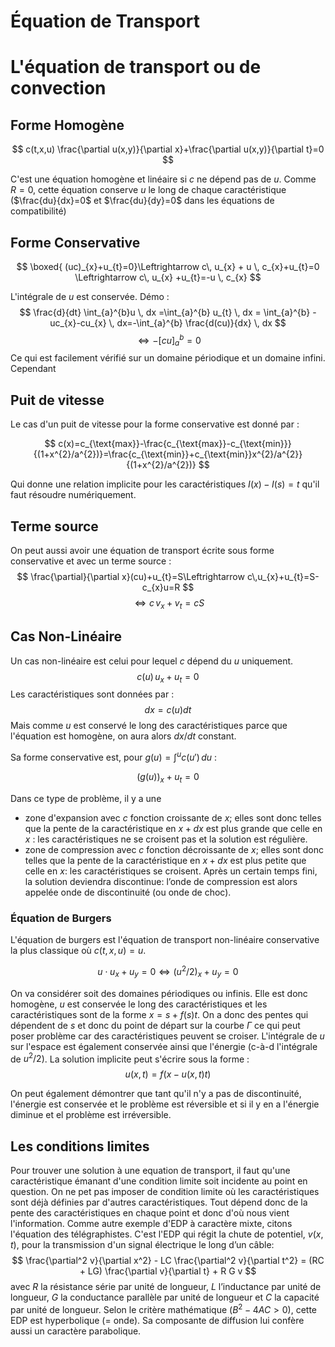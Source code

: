 # Équation de Transport

# L'équation de transport ou de convection

## Forme Homogène

$$
c(t,x,u) \frac{\partial u(x,y)}{\partial x}+\frac{\partial u(x,y)}{\partial t}=0
$$

C'est une équation homogène et linéaire si $c$ ne dépend pas de $u$. Comme $R=0$, cette équation conserve $u$ le long de chaque caractéristique ($\frac{du}{dx}=0$ et $\frac{du}{dy}=0$ dans les équations de compatibilité)

## Forme Conservative

$$
\boxed{ (uc)_{x}+u_{t}=0}\Leftrightarrow c\, u_{x} + u \, c_{x}+u_{t}=0 \Leftrightarrow c\, u_{x} +u_{t}=-u \, c_{x}
$$

L'intégrale de $u$ est conservée. Démo :
$$
\frac{d}{dt} \int_{a}^{b}u  \, dx =\int_{a}^{b} u_{t} \, dx = \int_{a}^{b} -uc_{x}-cu_{x} \, dx=-\int_{a}^{b} \frac{d(cu)}{dx} \, dx
$$
$$
\Leftrightarrow -[cu]^{b}_{a}=0
$$
Ce qui est facilement vérifié sur un domaine périodique et un domaine infini. Cependant

## Puit de vitesse

Le cas d'un puit de vitesse pour la forme conservative est donné par :

$$
c(x)=c_{\text{max}}-\frac{c_{\text{max}}-c_{\text{min}}}{(1+x^{2}/a^{2})}=\frac{c_{\text{min}}+c_{\text{min}}x^{2}/a^{2}}{(1+x^{2}/a^{2})}
$$

Qui donne une relation implicite pour les caractéristiques $I(x)-I(s)=t$ qu'il faut résoudre numériquement. 

## Terme source

On peut aussi avoir une équation de transport écrite sous forme conservative et avec un terme source :
$$
\frac{\partial}{\partial x}(cu)+u_{t}=S\Leftrightarrow c\,u_{x}+u_{t}=S-c_{x}u=R
$$
$$
\Leftrightarrow c\,v_{x}+v_{t}=cS
$$

## Cas Non-Linéaire

Un cas non-linéaire est celui pour lequel $c$ dépend du $u$ uniquement. 
$$
c(u)\,u_{x}+u_{t}=0
$$
Les caractéristiques sont données par :
$$
dx=c(u)dt
$$
Mais comme $u$ est conservé le long des caractéristiques parce que l'équation est homogène, on aura alors $dx/dt$ constant.

Sa forme conservative est, pour $g(u)=\int^{u}c(u')  \, du$ :

$$
(g(u))_{x}+u_{t}=0
$$

Dans ce type de problème, il y a une 
- zone d'expansion avec $c$ fonction croissante de $x$; elles sont donc telles que la pente de la caractéristique en $x+dx$ est plus grande que celle en $x$ : les caractéristiques ne se croisent pas et la solution est régulière. 
- zone de compression avec $c$ fonction décroissante de $x$; elles sont donc telles que la pente de la caractéristique en $x + dx$ est plus petite que celle en $x$: les caractéristiques se croisent.
Après un certain temps fini, la solution deviendra discontinue: l’onde de compression est alors appelée onde de discontinuité (ou onde de choc).
### Équation de Burgers

L'équation de burgers est l'équation de transport non-linéaire conservative la plus classique où $c(t,x,u)=u$.

$$
u\cdot  u_{x}+u_{y}=0 \Leftrightarrow (u^{2}/2)_{x}+u_{y}=0
$$

On va considérer soit des domaines périodiques ou infinis. Elle est donc homogène, $u$ est conservée le long des caractéristiques et les caractéristiques sont de la forme $x=s+f(s)t$. On a donc des pentes qui dépendent de $s$ et donc du point de départ sur la courbe $\Gamma$ ce qui peut poser problème car des caractéristiques peuvent se croiser. 
L'intégrale de $u$ sur l'espace est également conservée ainsi que l'énergie (c-à-d l'intégrale de $u^{2}/2$). La solution implicite peut s'écrire sous la forme :
$$
u(x,t)=f(x-u(x,t)t)
$$

On peut également démontrer que tant qu'il n'y a pas de discontinuité, l'énergie est conservée et le problème est réversible et si il y en a l'énergie diminue et el problème est irréversible.

## Les conditions limites

Pour trouver une solution à une equation de transport, il faut qu'une caractéristique émanant d'une condition limite soit incidente au point en question. On ne pet pas imposer de condition limite où les caractéristiques sont déjà définies par d'autres caractéristiques. Tout dépend donc de la pente des caractéristiques en chaque point et donc d'où nous vient l'information.
Comme autre exemple d'EDP à caractère mixte, citons l'équation des télégraphistes. C'est l'EDP qui régit la chute de potentiel, $v(x,t)$, pour la transmission d'un signal électrique le long d’un câble:
$$
\frac{\partial^2 v}{\partial x^2} - LC \frac{\partial^2 v}{\partial t^2} = (RC + LG) \frac{\partial v}{\partial t} + R G v
$$
avec $R$ la résistance série par unité de longueur, $L$ l’inductance par unité de longueur, $G$ la conductance parallèle par unité de longueur et $C$ la capacité par unité de longueur. Selon le critère mathématique ($B^2 - 4AC > 0$), cette EDP est hyperbolique (= onde). Sa composante de diffusion lui confère aussi un caractère parabolique.

